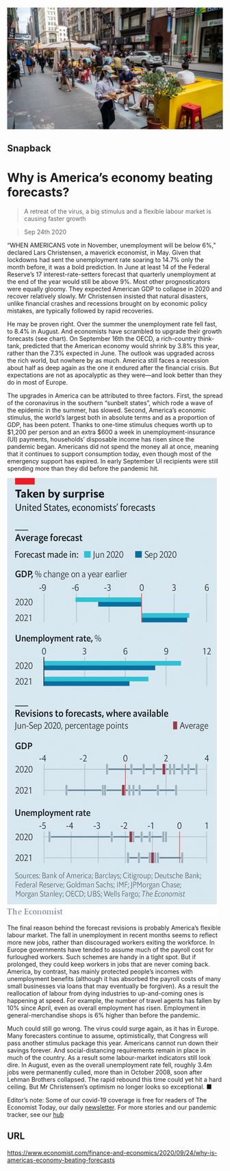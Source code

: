 ![](./images/20200926_FNP501.jpg)

## Snapback

# Why is America’s economy beating forecasts?

> A retreat of the virus, a big stimulus and a flexible labour market is causing faster growth

> Sep 24th 2020

“WHEN AMERICANS vote in November, unemployment will be below 6%,” declared Lars Christensen, a maverick economist, in May. Given that lockdowns had sent the unemployment rate soaring to 14.7% only the month before, it was a bold prediction. In June at least 14 of the Federal Reserve’s 17 interest-rate-setters forecast that quarterly unemployment at the end of the year would still be above 9%. Most other prognosticators were equally gloomy. They expected American GDP to collapse in 2020 and recover relatively slowly. Mr Christensen insisted that natural disasters, unlike financial crashes and recessions brought on by economic policy mistakes, are typically followed by rapid recoveries.

He may be proven right. Over the summer the unemployment rate fell fast, to 8.4% in August. And economists have scrambled to upgrade their growth forecasts (see chart). On September 16th the OECD, a rich-country think-tank, predicted that the American economy would shrink by 3.8% this year, rather than the 7.3% expected in June. The outlook was upgraded across the rich world, but nowhere by as much. America still faces a recession about half as deep again as the one it endured after the financial crisis. But expectations are not as apocalyptic as they were—and look better than they do in most of Europe.

The upgrades in America can be attributed to three factors. First, the spread of the coronavirus in the southern “sunbelt states”, which rode a wave of the epidemic in the summer, has slowed. Second, America’s economic stimulus, the world’s largest both in absolute terms and as a proportion of GDP, has been potent. Thanks to one-time stimulus cheques worth up to $1,200 per person and an extra $600 a week in unemployment-insurance (UI) payments, households’ disposable income has risen since the pandemic began. Americans did not spend the money all at once, meaning that it continues to support consumption today, even though most of the emergency support has expired. In early September UI recipients were still spending more than they did before the pandemic hit.



![](./images/20200926_FNC726.png)

The final reason behind the forecast revisions is probably America’s flexible labour market. The fall in unemployment in recent months seems to reflect more new jobs, rather than discouraged workers exiting the workforce. In Europe governments have tended to assume much of the payroll cost for furloughed workers. Such schemes are handy in a tight spot. But if prolonged, they could keep workers in jobs that are never coming back. America, by contrast, has mainly protected people’s incomes with unemployment benefits (although it has absorbed the payroll costs of many small businesses via loans that may eventually be forgiven). As a result the reallocation of labour from dying industries to up-and-coming ones is happening at speed. For example, the number of travel agents has fallen by 10% since April, even as overall employment has risen. Employment in general-merchandise shops is 6% higher than before the pandemic.

Much could still go wrong. The virus could surge again, as it has in Europe. Many forecasters continue to assume, optimistically, that Congress will pass another stimulus package this year. Americans cannot run down their savings forever. And social-distancing requirements remain in place in much of the country. As a result some labour-market indicators still look dire. In August, even as the overall unemployment rate fell, roughly 3.4m jobs were permanently culled, more than in October 2008, soon after Lehman Brothers collapsed. The rapid rebound this time could yet hit a hard ceiling. But Mr Christensen’s optimism no longer looks so exceptional. ■

Editor’s note: Some of our covid-19 coverage is free for readers of The Economist Today, our daily [newsletter](https://www.economist.com/https://my.economist.com/user#newsletter). For more stories and our pandemic tracker, see our [hub](https://www.economist.com//news/2020/03/11/the-economists-coverage-of-the-coronavirus)

## URL

https://www.economist.com/finance-and-economics/2020/09/24/why-is-americas-economy-beating-forecasts
